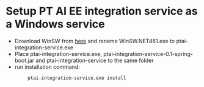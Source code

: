 # Setup PT AI EE integration service as a Windows service
- Download WinSW from [here](https://github.com/winsw/winsw/releases/download/v2.9.0/WinSW.NET461.exe) and rename WinSW.NET461.exe to ptai-integration-service.exe
- Place ptai-integration-service.exe, ptai-integration-service-0.1-spring-boot.jar and ptai-integration-service to the same folder
- run installation command:
```
        ptai-integration-service.exe install
```  